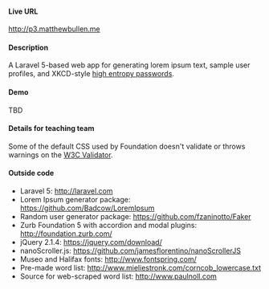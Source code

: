 
#### Live URL

http://p3.matthewbullen.me

#### Description

A Laravel 5-based web app for generating lorem ipsum text, sample user profiles, and XKCD-style [high entropy passwords](https://xkcd.com/936/).

#### Demo

TBD

#### Details for teaching team

Some of the default CSS used by Foundation doesn't validate or throws warnings on the [W3C Validator](https://jigsaw.w3.org/css-validator/).

#### Outside code

* Laravel 5: http://laravel.com
* Lorem Ipsum generator package: https://github.com/Badcow/LoremIpsum
* Random user generator package: https://github.com/fzaninotto/Faker
* Zurb Foundation 5 with accordion and modal plugins: http://foundation.zurb.com/
* jQuery 2.1.4: https://jquery.com/download/
* nanoScroller.js: https://github.com/jamesflorentino/nanoScrollerJS
* Museo and Halifax fonts: http://www.fontspring.com/
* Pre-made word list: http://www.mieliestronk.com/corncob_lowercase.txt
* Source for web-scraped word list: http://www.paulnoll.com
